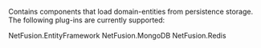 Contains components that load domain-entities from persistence storage.  The following plug-ins are
currently supported:

NetFusion.EntityFramework
NetFusion.MongoDB
NetFusion.Redis